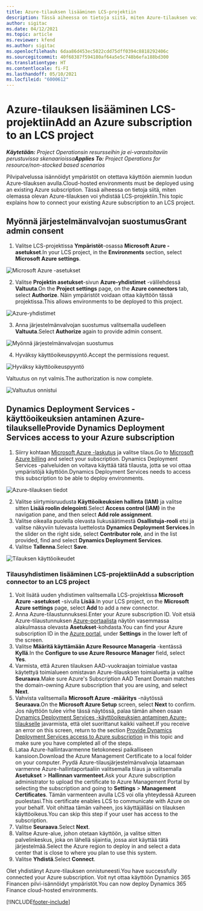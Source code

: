 ```yaml
---
title: Azure-tilauksen lisääminen LCS-projektiin
description: Tässä aiheessa on tietoja siitä, miten Azure-tilauksen voi yhdistää LCS-projektiin.
author: sigitac
ms.date: 04/12/2021
ms.topic: article
ms.reviewer: kfend
ms.author: sigitac
ms.openlocfilehash: 6daa86d453ec5022cdd75dff0394c8818292406c
ms.sourcegitcommit: 40f68387f594180af64a5e5c748b6efa188bd300
ms.translationtype: HT
ms.contentlocale: fi-FI
ms.lasthandoff: 05/10/2021
ms.locfileid: "6000612"
---
```

# <a name="add-an-azure-subscription-to-an-lcs-project"></a><span data-ttu-id="2e261-103">Azure-tilauksen lisääminen LCS-projektiin</span><span class="sxs-lookup"><span data-stu-id="2e261-103">Add an Azure subscription to an LCS project</span></span>

<span data-ttu-id="2e261-104">_**Käytetään:** Project Operationsin resursseihin ja ei-varastoitaviin perustuvissa skenaarioissa_</span><span class="sxs-lookup"><span data-stu-id="2e261-104">_**Applies To:** Project Operations for resource/non-stocked based scenarios_</span></span>

<span data-ttu-id="2e261-105">Pilvipalvelussa isännöidyt ympäristöt on otettava käyttöön aiemmin luodun Azure-tilauksen avulla.</span><span class="sxs-lookup"><span data-stu-id="2e261-105">Cloud-hosted environments must be deployed using an existing Azure subscription.</span></span> <span data-ttu-id="2e261-106">Tässä aiheessa on tietoja siitä, miten olemassa olevan Azure-tilauksen voi yhdistää LCS-projektiin.</span><span class="sxs-lookup"><span data-stu-id="2e261-106">This topic explains how to connect your existing Azure subscription to an LCS project.</span></span> 

## <a name="grant-admin-consent"></a><span data-ttu-id="2e261-107">Myönnä järjestelmänvalvojan suostumus</span><span class="sxs-lookup"><span data-stu-id="2e261-107">Grant admin consent</span></span>

1. <span data-ttu-id="2e261-108">Valitse LCS-projektissa **Ympäristöt**-osassa **Microsoft Azure -asetukset**.</span><span class="sxs-lookup"><span data-stu-id="2e261-108">In your LCS project, in the **Environments** section, select **Microsoft Azure settings**.</span></span>

![Microsoft Azure -asetukset](./media/1MicrosoftAzureSettings.png)

2. <span data-ttu-id="2e261-110">Valitse **Projektin asetukset**-sivun **Azure-yhdistimet** -välilehdessä **Valtuuta**.</span><span class="sxs-lookup"><span data-stu-id="2e261-110">On the **Project settings** page, on the **Azure connectors** tab, select **Authorize**.</span></span> <span data-ttu-id="2e261-111">Näin ympäristöt voidaan ottaa käyttöön tässä projektissa.</span><span class="sxs-lookup"><span data-stu-id="2e261-111">This allows environments to be deployed to this project.</span></span>

![Azure-yhdistimet](./media/2AzureConnectors.png)

3. <span data-ttu-id="2e261-113">Anna järjestelmänvalvojan suostumus valitsemalla uudelleen **Valtuuta**.</span><span class="sxs-lookup"><span data-stu-id="2e261-113">Select **Authorize** again to provide admin consent.</span></span>

![Myönnä järjestelmänvalvojan suostumus](./media/3GrantAdminConsent.png)

4. <span data-ttu-id="2e261-115">Hyväksy käyttöoikeuspyyntö.</span><span class="sxs-lookup"><span data-stu-id="2e261-115">Accept the permissions request.</span></span>

![Hyväksy käyttöoikeuspyyntö](./media/4AcceptPermissionRequest.png)

<span data-ttu-id="2e261-117">Valtuutus on nyt valmis.</span><span class="sxs-lookup"><span data-stu-id="2e261-117">The authorization is now complete.</span></span> 

![Valtuutus onnistui](./media/5AuthorizationComplete.png)

## <a name="provide-dynamics-deployment-services-access-to-your-azure-subscription"></a><a name="provide"></a><span data-ttu-id="2e261-119">Dynamics Deployment Services -käyttöoikeuksien antaminen Azure-tilaukselle</span><span class="sxs-lookup"><span data-stu-id="2e261-119">Provide Dynamics Deployment Services access to your Azure subscription</span></span>

1. <span data-ttu-id="2e261-120">Siirry kohtaan [Microsoft Azure -laskutus](https://portal.azure.com/#blade/Microsoft\_Azure\_Billing/SubscriptionsBlade) ja valitse tilaus.</span><span class="sxs-lookup"><span data-stu-id="2e261-120">Go to [Microsoft Azure billing](https://portal.azure.com/#blade/Microsoft\_Azure\_Billing/SubscriptionsBlade) and select your subscription.</span></span> <span data-ttu-id="2e261-121">Dynamics Deployment Services -palveluiden on voitava käyttää tätä tilausta, jotta se voi ottaa ympäristöjä käyttöön.</span><span class="sxs-lookup"><span data-stu-id="2e261-121">Dynamics Deployment Services needs to access this subscription to be able to deploy environments.</span></span>

![Azure-tilauksen tiedot](./media/6AzureSubscription.png)

2. <span data-ttu-id="2e261-123">Valitse siirtymisruudusta **Käyttöoikeuksien hallinta (IAM)** ja valitse sitten **Lisää roolin delegointi**.</span><span class="sxs-lookup"><span data-stu-id="2e261-123">Select **Access control (IAM)** in the navigation pane, and then select **Add role assignment**.</span></span>
3. <span data-ttu-id="2e261-124">Valitse oikealla puolella olevasta liukusäätimestä **Osallistuja-rooli**  etsi ja valitse näkyviin tulevasta luettelosta **Dynamics Deployment Services**.</span><span class="sxs-lookup"><span data-stu-id="2e261-124">In the slider on the right side, select **Contributor role**, and in the list provided, find and select **Dynamics Deployment Services**.</span></span> 
4. <span data-ttu-id="2e261-125">Valitse **Tallenna**.</span><span class="sxs-lookup"><span data-stu-id="2e261-125">Select **Save**.</span></span>

![Tilauksen käyttöoikeudet](./media/7SubscriptionAccess.png)

### <a name="add-a-subscription-connector-to-an-lcs-project"></a><span data-ttu-id="2e261-127">Tilausyhdistimen lisääminen LCS-projektiin</span><span class="sxs-lookup"><span data-stu-id="2e261-127">Add a subscription connector to an LCS project</span></span>

1. <span data-ttu-id="2e261-128">Voit lisätä uuden yhdistimen valitsemalla LCS-projektissa **Microsoft Azure -asetukset** -sivulla **Lisää**.</span><span class="sxs-lookup"><span data-stu-id="2e261-128">In your LCS project, on the **Microsoft Azure settings** page, select **Add** to add a new connector.</span></span>
2. <span data-ttu-id="2e261-129">Anna Azure-tilaustunnuksesi.</span><span class="sxs-lookup"><span data-stu-id="2e261-129">Enter your Azure subscription ID.</span></span> <span data-ttu-id="2e261-130">Voit etsiä Azure-tilaustunnuksen [Azure-portaalista](https://ms.portal.azure.com/) näytön vasemmassa alakulmassa olevasta **Asetukset**-kohdasta.</span><span class="sxs-lookup"><span data-stu-id="2e261-130">You can find your Azure subscription ID in the [Azure portal](https://ms.portal.azure.com/), under  **Settings**  in the lower left of the screen.</span></span>
3. <span data-ttu-id="2e261-131">Valitse **Määritä käyttämään Azure Resource Manageria** -kentässä **Kyllä**.</span><span class="sxs-lookup"><span data-stu-id="2e261-131">In the **Configure to use Azure Resource Manager** field, select **Yes**.</span></span>
4. <span data-ttu-id="2e261-132">Varmista, että Azuren tilauksen AAD-vuokraajan toimialue vastaa käytettyä toimialueen omistavan Azure-tilausksen toimialuetta ja valitse **Seuraava**.</span><span class="sxs-lookup"><span data-stu-id="2e261-132">Make sure Azure's Subscription AAD Tenant Domain matches the domain-owning Azure subscription that you are using, and select **Next**.</span></span>
5. <span data-ttu-id="2e261-133">Vahvista valitsemalla **Microsoft Azure -määritys** -näytössä **Seuraava**.</span><span class="sxs-lookup"><span data-stu-id="2e261-133">On the **Microsoft Azure Setup** screen, select **Next** to confirm.</span></span> <span data-ttu-id="2e261-134">Jos näyttöön tulee virhe tässä näytössä, palaa tämän aiheen osaan [Dynamics Deployment Services -käyttöoikeuksien antaminen Azure-tilaukselle](#provide) javarmista, että olet suorittanut kaikki vaiheet.</span><span class="sxs-lookup"><span data-stu-id="2e261-134">If you receive an error on this screen, return to the section [Provide Dynamics Deployment Services access to Azure subscription](#provide) in this topic and make sure you have completed all of the steps.</span></span>
6. <span data-ttu-id="2e261-135">Lataa Azure-hallintavarmenne tietokoneesi paikalliseen kansioon.</span><span class="sxs-lookup"><span data-stu-id="2e261-135">Download the Azure Management Certificate to a local folder on your computer.</span></span> <span data-ttu-id="2e261-136">Pyydä Azure-tilausjärjestelmänvalvoja lataamaan varmenne Azure-hallintaportaaliin valitsemalla tilaus ja valitsemalla **Asetukset** > **Hallinnan varmenteet**.</span><span class="sxs-lookup"><span data-stu-id="2e261-136">Ask your Azure subscription administrator to upload the certificate to Azure Management Portal by selecting the subscription and going to **Settings** > **Management Certificates**.</span></span> <span data-ttu-id="2e261-137">Tämän varmenteen avulla LCS voi olla yhteydessä Azureen puolestasi.</span><span class="sxs-lookup"><span data-stu-id="2e261-137">This certificate enables LCS to communicate with Azure on your behalf.</span></span> <span data-ttu-id="2e261-138">Voit ohittaa tämän vaiheen, jos käyttäjälläsi on tilauksen käyttöoikeus.</span><span class="sxs-lookup"><span data-stu-id="2e261-138">You can skip this step if your user has access to the subscription.</span></span>
7. <span data-ttu-id="2e261-139">Valitse **Seuraava**.</span><span class="sxs-lookup"><span data-stu-id="2e261-139">Select  **Next**.</span></span>
8. <span data-ttu-id="2e261-140">Valitse Azure-alue, johon otetaan käyttöön, ja valitse sitten palvelinkeskus, joka on lähellä sijaintia, jossa aiot käyttää tätä järjestelmää.</span><span class="sxs-lookup"><span data-stu-id="2e261-140">Select the Azure region to deploy in and select a data center that is close to where you plan to use this system.</span></span>
9.  <span data-ttu-id="2e261-141">Valitse **Yhdistä**.</span><span class="sxs-lookup"><span data-stu-id="2e261-141">Select  **Connect**.</span></span>

<span data-ttu-id="2e261-142">Olet yhdistänyt Azure-tilauksen onnistuneesti.</span><span class="sxs-lookup"><span data-stu-id="2e261-142">You have successfully connected your Azure subscription.</span></span> <span data-ttu-id="2e261-143">Voit nyt ottaa käyttöön Dynamics 365 Financen pilvi-isännöidyt ympäristöt.</span><span class="sxs-lookup"><span data-stu-id="2e261-143">You can now deploy Dynamics 365 Finance cloud-hosted environments.</span></span>




[!INCLUDE[footer-include](../includes/footer-banner.md)]
